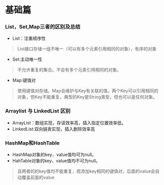 # 基础篇

### List，Set,Map三者的区别及总结
* List：注重顺序性
>List接口存储一组不唯一（可以有多个元素引用相同的对象），有序的对象


* Set:主动唯一性
>不允许重复的集合。不会有多个元素引用相同的对象。

* Map:键值对
>使用键值对存储。Map会维护与Key有关联的值。两个Key可以引用相同的对象，但Key不能重复，典型的Key是String类型，但也可以是任何对象。
 
### Arraylist 与 LinkedList 区别
* ArrayList：数组实现，存读效率高，插入指定位置效率低。
* LinkedList:双向链表实现，插入删除效率高



### HashMap和HashTable
* HashMap对象的key、value值均可为null。
* HahTable对象的key、value值均不可为null。
>且两者的的key值均不能重复，若添加key相同的键值对，后面的value会自动覆盖前面的value